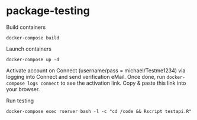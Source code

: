 # package-testing

Build containers

```
docker-compose build 
```

Launch containers

```
docker-compose up -d 
```

Activate account on Connect (username/pass = michael/Testme1234) via logging into Connect and send verification eMail. Once done, run `docker-compose logs connect` to see the activation link. Copy & paste this link into your browser. 

Run testing

```
docker-compose exec rserver bash -l -c "cd /code && Rscript testapi.R"
```

